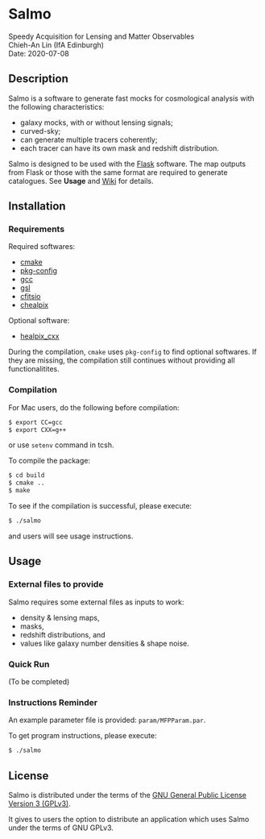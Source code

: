 Salmo
=====

Speedy Acquisition for Lensing and Matter Observables  
Chieh-An Lin (IfA Edinburgh)  
Date: 2020-07-08  


Description
-----------

Salmo is a software to generate fast mocks for cosmological analysis with the following characteristics:
- galaxy mocks, with or without lensing signals;
- curved-sky;
- can generate multiple tracers coherently;
- each tracer can have its own mask and redshift distribution.

Salmo is designed to be used with the [Flask](https://github.com/hsxavier/flask) software. 
The map outputs from Flask or those with the same format are required to generate catalogues.
See **Usage** and [Wiki](https://github.com/Linc-tw/salmo/wiki) for details.


Installation
------------

### Requirements

Required softwares:
- [cmake](https://cmake.org/cmake/resources/software.html)
- [pkg-config](https://www.freedesktop.org/wiki/Software/pkg-config/)
- [gcc](https://gcc.gnu.org/)
- [gsl](https://www.gnu.org/software/gsl/)
- [cfitsio](https://heasarc.gsfc.nasa.gov/fitsio/fitsio.html)
- [chealpix](https://healpix.jpl.nasa.gov/index.shtml)

Optional software:
- [healpix_cxx](https://healpix.jpl.nasa.gov/index.shtml)

During the compilation, `cmake` uses `pkg-config` to find optional softwares. If they are missing, the compilation still continues without providing all functionalitites.


### Compilation

For Mac users, do the following before compilation:
```Bash
$ export CC=gcc
$ export CXX=g++
```
or use `setenv` command in tcsh.

To compile the package:
```Bash
$ cd build
$ cmake ..
$ make
```

To see if the compilation is successful, please execute:
```Bash
$ ./salmo
```
and users will see usage instructions.


Usage
-----

### External files to provide

Salmo requires some external files as inputs to work:
- density & lensing maps,
- masks,
- redshift distributions, and 
- values like galaxy number densities & shape noise.

### Quick Run
(To be completed)

### Instructions Reminder

An example parameter file is provided: `param/MFPParam.par`. 

To get program instructions, please execute:
```Bash
$ ./salmo
```


License
-------

Salmo is distributed under the terms of the [GNU General Public License Version 3 (GPLv3)](https://www.gnu.org/licenses/).

It gives to users the option to distribute an application which uses Salmo under the terms of GNU GPLv3.


